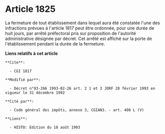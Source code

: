 # Article 1825

La fermeture de tout établissement dans lequel aura été constatée l'une des infractions prévues à l'article 1817 peut être
ordonnée, pour une durée de huit jours, par arrêté préfectoral pris sur proposition de l'autorité administrative désignée par
décret. Cet arrêté est affiché sur la porte de l'établissement pendant la durée de la fermeture.

**Liens relatifs à cet article**

	**Cite**:

	  - CGI 1817

	**Modifié par**:

	  - Décret n°93-266 1993-02-26 art. 2 1 et 3 JORF 28 février 1993 en vigueur le 31 décembre 1992

	**Cité par**:

	  - Code général des impôts, annexe 3, CGIAN3. - art. 406 L (V)

	**Liens**:

	  - HISTO: Edition du 18 août 1993
